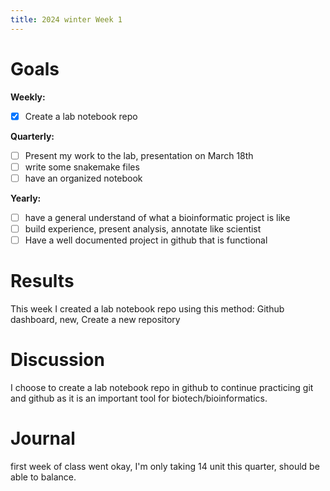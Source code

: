 ```yaml
---
title: 2024 winter Week 1
---
```


# Goals
**Weekly:**
- [x]  Create a lab notebook repo
 
**Quarterly:**
- [ ] Present my work to the lab, presentation on March 18th
- [ ] write some snakemake files
- [ ] have an organized notebook

**Yearly:**
- [ ] have a general understand of what a bioinformatic project is like
- [ ] build experience, present analysis, annotate like scientist
- [ ] Have a well documented project in github that is functional 
 
# Results
This week I created a lab notebook repo using this method:
Github dashboard, new, Create a new repository

# Discussion
I choose to create a lab notebook repo in github to continue practicing git and github as it is an important tool for biotech/bioinformatics.

# Journal
 
first week of class went okay, I'm only taking 14 unit this quarter, should be able to balance.
